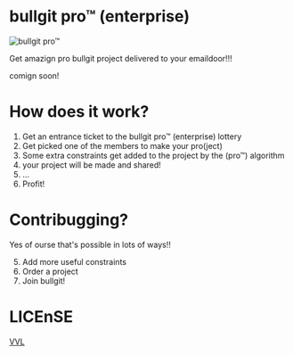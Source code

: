 # bullgit pro™ (enterprise)

![bullgit pro™](https://bullg.it/media/pixels/bullgit-pro.png)

Get amazign pro bullgit project delivered to your emaildoor!!!

comign soon!

# How does it work?

1. Get an entrance ticket to the bullgit pro™ (enterprise) lottery
3. Get picked one of the members to make your pro(ject)
5. Some extra constraints get added to the project by the (pro™) algorithm
20. your project will be made and shared!
888. …
1. Profit!

# Contribugging?

Yes of ourse that's possible in lots of ways‼️

5. Add more useful constraints
6. Order a project
9. Join bullgit!

# LICEnSE

[VVL](https://bullg.it/vvl)
